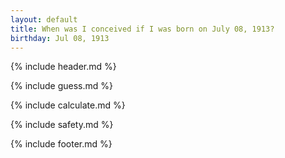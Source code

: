 ```yaml
---
layout: default
title: When was I conceived if I was born on July 08, 1913?
birthday: Jul 08, 1913
---
```


{% include header.md %}

{% include guess.md %}

{% include calculate.md %}

{% include safety.md %}

{% include footer.md %}



